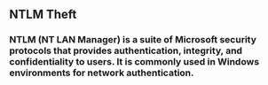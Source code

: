 ## NTLM Theft
### NTLM (NT LAN Manager) is a suite of Microsoft security protocols that provides authentication, integrity, and confidentiality to users. It is commonly used in Windows environments for network authentication.